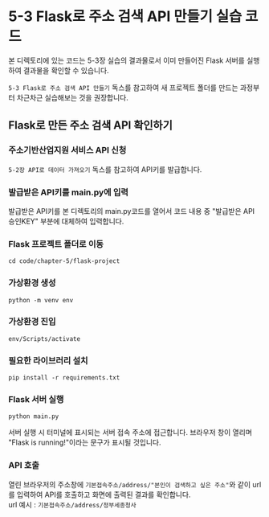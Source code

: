 # 5-3 Flask로 주소 검색 API 만들기 실습 코드

본 디렉토리에 있는 코드는 5-3장 실습의 결과물로서 이미 만들어진 Flask 서버를 실행하여 결과물을 확인할 수 있습니다.

`5-3 Flask로 주소 검색 API 만들기` 독스를 참고하여 새 프로젝트 폴더를 만드는 과정부터 차근차근 실습해보는 것을 권장합니다.

## Flask로 만든 주소 검색 API 확인하기
### 주소기반산업지원 서비스 API 신청
`5-2장 API로 데이터 가져오기` 독스를 참고하여 API키를 발급합니다.

### 발급받은 API키를 main.py에 입력
발급받은 API키를 본 디렉토리의 main.py코드를 열어서 코드 내용 중 "발급받은 API 승인KEY" 부분에 대체하여 입력합니다.

### Flask 프로젝트 폴더로 이동
```
cd code/chapter-5/flask-project
```

### 가상환경 생성
```
python -m venv env
```

### 가상환경 진입
```
env/Scripts/activate
```
### 필요한 라이브러리 설치
```
pip install -r requirements.txt
```

### Flask 서버 실행
```
python main.py
```
서버 실행 시 터미널에 표시되는 서버 접속 주소에 접근합니다. 브라우저 창이 열리며 "Flask is running!"이라는 문구가 표시될 것입니다.

### API 호출
열린 브라우저의 주소창에 `기본접속주소/address/"본인이 검색하고 싶은 주소"`와 같이 url를 입력하여 API를 호출하고 화면에 출력된 결과를 확인합니다.<br>
url 예시 : `기본접속주소/address/정부세종청사`

